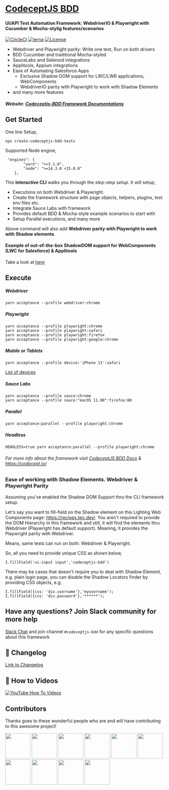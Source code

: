 # [CodeceptJS BDD](http://gkushang.github.io/)

#### UI/API Test Automation Framework: WebdriverIO & Playwright with Cucumber & Mocha-stylig features/scenarios

[![CircleCI](https://circleci.com/gh/salesforce/codeceptjs-bdd.svg?style=svg)](https://circleci.com/gh/salesforce/codeceptjs-bdd) [![lerna](https://img.shields.io/badge/maintained%20with-lerna-cc00ff.svg)](https://lerna.js.org/) [![License](https://img.shields.io/npm/l/codeceptjs-cucumber.svg)](LICENSE)

-   Webdriver and Playwright parity: Write one test, Run on both drivers
-   BDD Cucumber and traditional Mocha-styled
-   SauceLabs and Selenoid integrations
-   Applitools, Appium integrations
-   Ease of Automating Salesforce Apps
    -   Exclusive Shadow DOM support for LWC/LWR applications, WebComponents
    -   WebdriverIO parity with Playwright to work with Shadow Elements
-   and many more features

##### Website: [Codeceptjs-BDD Framework Documentations](http://gkushang.github.io/)

## Get Started

One line Setup,

```
npx create-codeceptjs-bdd-tests
```

Supported Node engine,

```
 "engines": {
        "yarn": ">=3.1.0",
        "node": ">=14.3.0 <15.0.0"
    },
```

This **Interactive CLI** walks you through the _step-step setup_. It will setup,

-   Executions on both Webdriver & Playwright.
-   Create the framework structure with page objects, helpers, plugins, test env files etc.
-   Integrate Sauce Labs with framework
-   Provides default BDD & Mocha-style example scenarios to start with
-   Setup Parallel executions, and many more

Above command will also add **Webdriver parity with Playwright to work with Shadow elements**.

#### Example of out-of-the-box ShadowDOM support for WebComponents (LWC for Salesforce) & Applitools

Take a look at [here](https://github.com/salesforce/codeceptjs-bdd/tree/develop/examples/webcomponents-playwright-webdriver-example#webcomponents-playwright--webdriver-e2e-example)

## Execute

##### Webdriver

```
yarn acceptance --profile webdriver:chrome
```

##### Playwright

```
yarn acceptance --profile playwright:chrome
yarn acceptance --profile playwright:safari
yarn acceptance --profile playwright:firefox
yarn acceptance --profile playwright:google:chrome
```

##### Mobile or Tablets

```
yarn acceptance --profile device:'iPhone 11':safari
```

[List of devices](https://github.com/microsoft/playwright/blob/master/packages/playwright-core/src/server/deviceDescriptorsSource.json)

##### Sauce Labs

```
yarn acceptance --profile sauce:chrome
yarn acceptance --profile sauce:"macOS 11.00":firefox:80
```

##### Parallel

```
yarn acceptance:parallel --profile playwright:chrome
```

##### Headless

```
HEADLESS=true yarn acceptance:parallel --profile playwright:chrome
```

###### For more info about the framework visit [CodeceptJS BDD Docs](http://gkushang.github.io/) & https://codecept.io/

### Ease of working with Shadow Elements. Webdriver & Playwright Parity

Assuming you've enabled the Shadow DOM Support thru the CLI framework setup.

Let's say you want to fill-field on the Shadow element on this Lighting Web Components page: https://recipes.lwc.dev/. You aren't required to provide the DOM Hierarchy in this framework and still, it will find the elements thru Webdriver (Playwright has default support). Meaning, it provides the Playwright parity with Webdriver.

Means, same tests can run on both: Webdriver & Playwright.

So, all you need to provide unique CSS as shown below,

```
I.fillField('ui-input input','codeceptjs-bdd')
```

There may be cases that doesn't require you to deal with Shadow Element, e.g. plain login page, you can disable the Shadow Locators finder by providing CSS objects, e.g.

```
I.fillField({css: 'div.username'},'myusername');
I.fillField({css: 'div.password'},'******');
```

## Have any questions? Join Slack community for more help

[Slack Chat](https://bit.ly/chat-codeceptjs) and join channel `#codeceptjs-bdd` for any specific questions about this framework

## 🚚 Changelog

[Link to Changelog](https://gkushang.github.io/CHANGELOG)

## 🎥 How to Videos

<a href="https://www.youtube.com/playlist?list=PL4i-APck4KuhawdeMqhREtuVf_14CBihm" rel="nofollow noreferrer" target="_blank"><img src="https://i.postimg.cc/3R3gddC3/quick-setup-yt.png" alt="YouTube How To Videos"></a>

## Contributors

Thanks goes to these wonderful people who are and will have contributing to this awesome project!

[//]: contributor-faces

<a href="https://github.com/gkushang"><img src="https://avatars.githubusercontent.com/u/3663389?s=460&u=0f7dc8baaf29dc15fb2ec51398530c2e6f506f54&v=4" width="80" height="80"></a> <a href="https://github.com/limingli0707"><img src="https://avatars.githubusercontent.com/u/5189344?s=460&v=4" width="80" height="80"></a> <a href="https://github.com/shikhar91939"><img src="https://avatars.githubusercontent.com/u/7753560?s=460&u=053fafdd9726982b6c5cf8ed0c9e2cc7cf57aa53&v=4" width="80" height="80"></a> <a href="https://github.com/abkap02"><img src="https://avatars.githubusercontent.com/u/14001171?s=460&u=7e6586b048b6f4b086a743ba93136fe0250420f3&v=4" width="80" height="80"></a> <a href="https://github.com/snyk-bot"><img src="https://avatars.githubusercontent.com/u/19733683?s=460&u=8b0c79920606bb8268bdc0388d99aa7aceaea5d5&v=4" width="80" height="80"></a> <a href="https://github.com/cthorsen31"><img src="https://avatars.githubusercontent.com/u/22415613?s=460&u=c29f2ae0fbbd6789fce7ad8dede89122f28ce6a8&v=4" width="80" height="80"></a> <a href="https://github.com/mir-nawaz"><img src="https://avatars.githubusercontent.com/u/32638051?s=460&u=4c8458becd540863fed20b9c695972ce4d658e86&v=4" width="80" height="80"></a> <a href="https://github.com/andre-becker"><img src="https://avatars.githubusercontent.com/u/29253259?s=460&u=5ec0c7d5a8ca76259b25ed2ca6ad4899938801bd&v=4" width="80" height="80"></a> <a href="https://github.com/lorsatti"><img src="https://avatars.githubusercontent.com/u/49567430?s=460&u=b2082eeccb85bdd54e944a496d9561fbb137c8e0&v=4" width="80" height="80"></a> <a href="https://github.com/meghasfdc"><img src="https://avatars.githubusercontent.com/u/47006762?s=460&v=4" width="80" height="80"></a>

[//]: contributor-faces
